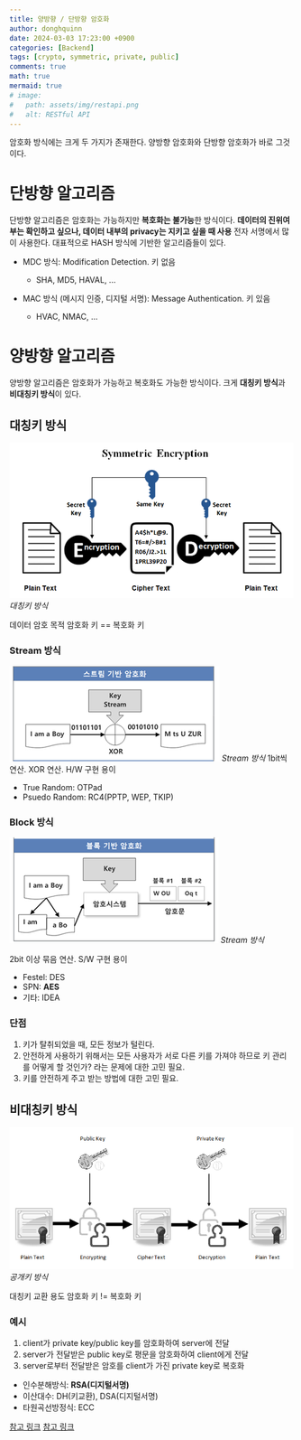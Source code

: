 ```yaml
---
title: 양방향 / 단방향 암호화
author: donghquinn
date: 2024-03-03 17:23:00 +0900
categories: [Backend]
tags: [crypto, symmetric, private, public]
comments: true
math: true
mermaid: true
# image:
#   path: assets/img/restapi.png
#   alt: RESTful API
---
```


암호화 방식에는 크게 두 가지가 존재한다.
양방향 암호화와 단방향 암호화가 바로 그것이다.

# 단방향 알고리즘

단방향 알고리즘은 암호화는 가능하지만 **복호화는 불가능**한 방식이다.
**데이터의 진위여부는 확인하고 싶으나, 데이터 내부의 privacy는 지키고 싶을 때 사용**
전자 서명에서 많이 사용한다.
대표적으로 HASH 방식에 기반한 알고리즘들이 있다.

- MDC 방식: Modification Detection. 키 없음
  - SHA, MD5, HAVAL, ...

- MAC 방식 (메시지 인증, 디지털 서명): Message Authentication. 키 있음
  - HVAC, NMAC, ...

# 양방향 알고리즘

양방향 알고리즘은 암호화가 가능하고 복호화도 가능한 방식이다.
크게 **대칭키 방식**과 **비대칭키 방식**이 있다.

## 대칭키 방식

<img src="assets/img/symmetic.png" />
<em>대칭키 방식</em>

데이터 암호 목적
암호화 키 == 복호화 키

### Stream 방식

<img src="assets/img/stream.png">
<em>Stream 방식</em>
1bit씩 연산. XOR 연산. H/W 구현 용이

- True Random: OTPad
- Psuedo Random: RC4(PPTP, WEP, TKIP)

### Block 방식

<img src="assets/img/block.png">
<em>Stream 방식</em>

2bit 이상 묶음 연산. S/W 구현 용이

- Festel: DES
- SPN: **AES**
- 기타: IDEA

### 단점

1. 키가 탈취되었을 때, 모든 정보가 털린다.
2. 안전하게 사용하기 위해서는 모든 사용자가 서로 다른 키를 가져야 하므로 키 관리를 어떻게 할 것인가? 라는 문제에 대한 고민 필요.
3. 키를 안전하게 주고 받는 방법에 대한 고민 필요.

## 비대칭키 방식

<img src="assets/img/public_private.png" />
<em>공개키 방식</em>

대칭키 교환 용도
암호화 키 != 복호화 키

### 예시

1. client가 private key/public key를 암호화하여 server에 전달
2. server가 전달받은 public key로 평문을 암호화하여 client에게 전달
3. server로부터 전달받은 암호를 client가 가진 private key로 복호화

- 인수분해방식: **RSA(디지털서명)**
- 이산대수: DH(키교환), DSA(디지털서명)
- 타원곡선방정식: ECC

[참고 링크](https://velog.io/@inyong_pang/Programming-%EC%95%94%ED%98%B8%ED%99%94-%EC%95%8C%EA%B3%A0%EB%A6%AC%EC%A6%98-%EC%A2%85%EB%A5%98%EC%99%80-%EB%B6%84%EB%A5%98)
[참고 링크](https://akku-dev.tistory.com/33)
